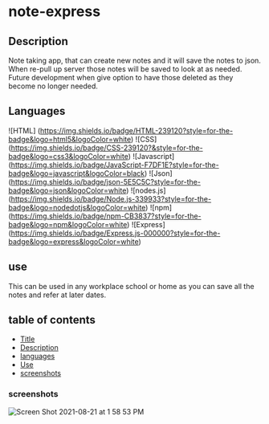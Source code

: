 # note-express

## Description

Note taking app, that can create new notes and it will save the notes to json. When re-pull up server those notes will be saved to look at as needed. Future development when give option to have those deleted as they become no longer needed.

## Languages
![HTML] (https://img.shields.io/badge/HTML-239120?style=for-the-badge&logo=html5&logoColor=white)
![CSS] (https://img.shields.io/badge/CSS-239120?&style=for-the-badge&logo=css3&logoColor=white)
![Javascript] (https://img.shields.io/badge/JavaScript-F7DF1E?style=for-the-badge&logo=javascript&logoColor=black)
![Json] (https://img.shields.io/badge/json-5E5C5C?style=for-the-badge&logo=json&logoColor=white)
![nodes.js] (https://img.shields.io/badge/Node.js-339933?style=for-the-badge&logo=nodedotjs&logoColor=white)
![npm] (https://img.shields.io/badge/npm-CB3837?style=for-the-badge&logo=npm&logoColor=white)
![Express] (https://img.shields.io/badge/Express.js-000000?style=for-the-badge&logo=express&logoColor=white)

## use
This can be used in any workplace school or home as you can save all the notes and refer at later dates.

## table of contents

* [Title](#title)
* [Description](#description)
* [languages](#languages)              
* [Use](#use)
* [screenshots](#screenshots)


### screenshots





![Screen Shot 2021-08-21 at 1 58 53 PM](https://user-images.githubusercontent.com/84681402/130333827-786125c7-db2f-449c-b743-0f38762fac93.png)
